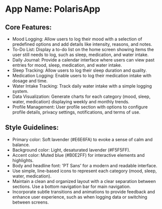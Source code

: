 # **App Name**: PolarisApp

## Core Features:

- Mood Logging: Allow users to log their mood with a selection of predefined options and add details like intensity, reasons, and notes.
- To-Do List: Display a to-do list on the home screen showing items the user still needs to log, such as sleep, medication, and water intake.
- Daily Journal: Provide a calendar interface where users can view past entries for mood, sleep, medication, and water intake.
- Sleep Tracking: Allow users to log their sleep duration and quality.
- Medication Logging: Enable users to log their medication intake with dosage and time.
- Water Intake Tracking: Track daily water intake with a simple logging system.
- Data Visualization: Generate charts for each category (mood, sleep, water, medication) displaying weekly and monthly trends.
- Profile Management: User profile section with options to configure profile details, privacy settings, notifications, and terms of use.

## Style Guidelines:

- Primary color: Soft lavender (#E6E6FA) to evoke a sense of calm and balance.
- Background color: Light, desaturated lavender (#F5F5FF).
- Accent color: Muted blue (#B0E2FF) for interactive elements and highlights.
- Body and headline font: 'PT Sans' for a modern and readable interface.
- Use simple, line-based icons to represent each category (mood, sleep, water, medication).
- Maintain a clean and organized layout with a clear separation between sections. Use a bottom navigation bar for main navigation.
- Incorporate subtle transitions and animations to provide feedback and enhance user experience, such as when logging data or switching between screens.